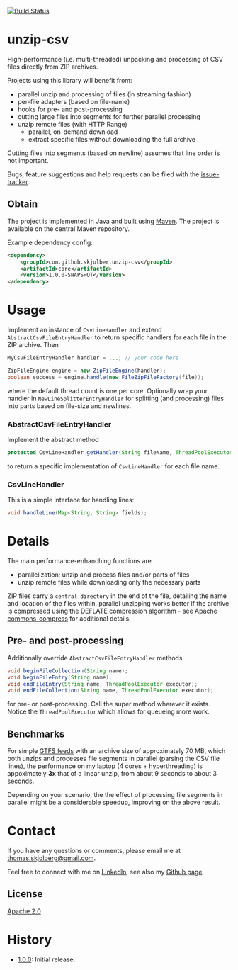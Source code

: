 [![Build Status](https://travis-ci.org/skjolber/unzip-csv.svg)](https://travis-ci.org/skjolber/unzip-csv)

# unzip-csv
High-performance (i.e. multi-threaded) unpacking and processing of CSV files directly from ZIP archives.

Projects using this library will benefit from:
 * parallel unzip and processing of files (in streaming fashion)
 * per-file adapters (based on file-name)
 * hooks for pre- and post-processing 
 * cutting large files into segments for further parallel processing 
 * unzip remote files (with HTTP Range)
   * parallel, on-demand download
   * extract specific files without downloading the full archive

Cutting files into segments (based on newline) assumes that line order is not important.
 
Bugs, feature suggestions and help requests can be filed with the [issue-tracker].

## Obtain
The project is implemented in Java and built using [Maven]. The project is available on the central Maven repository.

Example dependency config:

```xml
<dependency>
    <groupId>com.github.skjolber.unzip-csv</groupId>
    <artifactId>core</artifactId>
    <version>1.0.0-SNAPSHOT</version>
</dependency>
```

# Usage

Implement an instance of `CsvLineHandler` and extend `AbstractCsvFileEntryHandler` to return specific handlers for each file in the ZIP archive. Then 

```java
MyCsvFileEntryHandler handler = ...; // your code here

ZipFileEngine engine = new ZipFileEngine(handler);
boolean success = engine.handle(new FileZipFileFactory(file));
```

where the default thread count is one per core. Optionally wrap your handler in `NewLineSplitterEntryHandler` for splitting (and processing) files into parts based on file-size and newlines.

### AbstractCsvFileEntryHandler
Implement the abstract method

```java
protected CsvLineHandler getHandler(String fileName, ThreadPoolExecutor executor) {
```

to return a specific implementation of `CsvLineHandler` for each file name. 

### CsvLineHandler
This is a simple interface for handling lines:
```java
void handleLine(Map<String, String> fields);
```

# Details
The main performance-enhanching functions are
 * parallelization; unzip and process files and/or parts of files
 * unzip remote files while downloading only the necessary parts

ZIP files carry a `central directory` in the end of the file, detailing the name and location of the files within. parallel unzipping works better if the archive is compressed using the DEFLATE compression algorithm - see Apache [commons-compress](https://commons.apache.org/proper/commons-compress/zip.html) for additional details.

## Pre- and post-processing
Additionally override `AbstractCsvFileEntryHandler` methods 

```java
void beginFileCollection(String name);
void beginFileEntry(String name);
void endFileEntry(String name, ThreadPoolExecutor executor);
void endFileCollection(String name, ThreadPoolExecutor executor);
```

for pre- or post-processing. Call the super method wherever it exists. Notice the `ThreadPoolExecutor` which allows for queueing more work.
## Benchmarks
For simple [GTFS feeds] with an archive size of approximately 70 MB, which both unzips and processes file segments in parallel (parsing the CSV file lines), the performance on my laptop (4 cores + hyperthreading) is appoximately __3x__ that of a linear unzip, from about 9 seconds to about 3 seconds. 

Depending on your scenario, the the effect of processing file segments in parallel might be a considerable speedup, improving on the above result.

# Contact
If you have any questions or comments, please email me at thomas.skjolberg@gmail.com.

Feel free to connect with me on [LinkedIn], see also my [Github page].
## License
[Apache 2.0]

# History
 - [1.0.0]: Initial release.

[GTFS feeds]:			https://www.entur.org/dev/rutedata/
[Apache 2.0]: 			http://www.apache.org/licenses/LICENSE-2.0.html
[issue-tracker]:		https://github.com/skjolber/unzip-csv/issues
[Maven]:			    http://maven.apache.org/
[LinkedIn]:			    http://lnkd.in/r7PWDz
[Github page]:			https://skjolber.github.io
[1.0.0]:		    	https://github.com/skjolber/unzip-csv/releases
